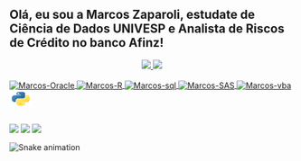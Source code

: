 ## Olá, eu sou a Marcos Zaparoli, estudate de Ciência de Dados UNIVESP e Analista de Riscos de Crédito no banco Afinz!
<div align="center">
  <a href="https://github.com/Marcos-Zaparoli">
  <img height="180em" src="https://github-readme-stats.vercel.app/api?username=Marcos-Zaparoli&show_icons=true&theme=dark&include_all_commits=true&count_private=true"/>
  <img height="180em" src="https://github-readme-stats.vercel.app/api/top-langs/?username=Marcos-Zaparoli&layout=compact&langs_count=7&theme=dark"/>
</div>
<div style="display: inline_block"><br>
  <img align="center" alt="Marcos-Oracle" height="50" width="40" src="https://cdn.jsdelivr.net/gh/devicons/devicon/icons/oracle/oracle-original.svg" />
  <img align="center" alt="Marcos-R" height="40" width="40" src="https://cdn.jsdelivr.net/gh/devicons/devicon/icons/rstudio/rstudio-original.svg" />
  <img align="center" alt="Marcos-sql" height="30" width="40" src="https://svgrepo.com/show/303229/microsoft-sql-server-logo.svg" />
  <img align="center" alt="Marcos-SAS" height="30" width="40" src="https://seeklogo.com/images/S/sas-institute-inc-logo-724F521E0C-seeklogo.com.png" />
  <img align="center" alt="Marcos-vba" height="30" width="30" src="https://promto.com/wp-content/uploads/2019/08/icon-Excel-1.png">
  <img align="center" alt="Marcos-Python" height="30" width="40" src="https://raw.githubusercontent.com/devicons/devicon/master/icons/python/python-original.svg">
</div>
  
  ##
 
<div> 
  <a href="https://instagram.com/m_zaparoli/" target="_blank"><img src="https://img.shields.io/badge/-Instagram-%23E4405F?style=for-the-badge&logo=instagram&logoColor=white" target="_blank"></a>
  <a href = "mailto:marcoszaparoli2@gmail.com"><img src="https://img.shields.io/badge/-Gmail-%23333?style=for-the-badge&logo=gmail&logoColor=white" target="_blank"></a>
  <a href="https://www.linkedin.com/in/marcos-zaparoli-martins/" target="_blank"><img src="https://img.shields.io/badge/-LinkedIn-%230077B5?style=for-the-badge&logo=linkedin&logoColor=white" target="_blank"></a> 


    
          
            
    

          
    
    
  
  ![Snake animation](https://github.com/Marcos-Zaparoli/Marcos-Zaparoli/blob/output/github-contribution-grid-snake.svg)
 
</div>
